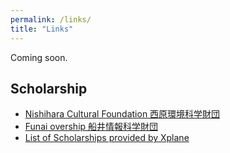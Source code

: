 ```yaml
---
permalink: /links/
title: "Links"
---
```


Coming soon.

<h2>Scholarship</h2>
<ul>
  <li><a href="https://www.nishihara-cf.org/">Nishihara Cultural Foundation 西原環境科学財団</a></li>
  <li><a href="https://funaifoundation.jp/en/">Funai overship 船井情報科学財団</a></li>
  <li><a href="https://xplane.jp/fellowships-list/">List of Scholarships provided by Xplane </a></li>
</ul>

